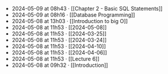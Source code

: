 - 2024-05-09 at 08h43 · [[Chapter 2 - Basic SQL Statements]]
- 2024-05-09 at 08h16 · [[Database Programming]]
- 2024-05-08 at 13h03 · [[Introduction to big O]]
- 2024-05-08 at 11h53 · [[2024-05-08]]
- 2024-05-08 at 11h53 · [[2024-03-25]]
- 2024-05-08 at 11h53 · [[2024-03-24]]
- 2024-05-08 at 11h53 · [[2024-04-10]]
- 2024-05-08 at 11h53 · [[2024-04-06]]
- 2024-05-08 at 11h53 · [[Lecture 6]]
- 2024-05-08 at 09h32 · [[Introduction]]
